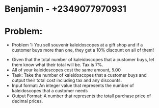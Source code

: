 # Benjamin - +2349077970931
# Problem:
- Problem 1: You sell souvenir kaleidoscopes at a gift shop and if a customer buys more than one, they get a 10% discount on all of them!
 * Given that the total number of kaleidoscopes that a customer buys, let them know what their total will be. Tax is 7%.
 * All of your kaleidoscopes cost the same amount, 5.00
 * Task: Take the number of kaleidoscopes that a customer buys and output their total cost including tax and any discounts.
 * Input format: An integer value that represents the number of kaleidoscopes that a customer needs
 * Output Format: A number that represents the totall purchase price of decimal prices.
